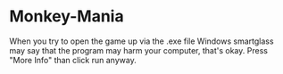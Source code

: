 # Monkey-Mania

When you try to open the game up via the .exe file Windows smartglass may say that the program may harm your computer, that's okay.
Press "More Info" than click run anyway.
